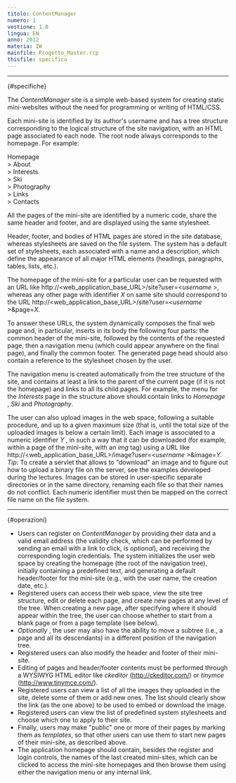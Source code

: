 ```yaml
---
titolo: ContentManager
numero: 1
vestione: 1.0
lingua: EN
anno: 2012
materia: IW
mainfile: Progetto_Master.rcp
thisfile: specifica
---
```


-------
{#specifiche}

The *ContentManager* site is a simple web-based system for creating static mini-websites without the need for programming or writing of HTML/CSS.

Each mini-site is identified by its author's username and has a tree structure corresponding to the logical structure of the site navigation, with an HTML page associated to each node. The root node always corresponds to the homepage. For example:

Homepage  
   \> About  
   \> Interests  
   \> Ski  
   \> Photography  
   \> Links  
   \> Contacts  

All the pages of the mini-site are identified by a numeric code, share the same header and footer, and are displayed using the same stylesheet.

Header, footer, and bodies of HTML pages are stored in the site database, whereas stylesheets are saved on the file system. The system has a default set of stylesheets, each associated with a name and a description, which define the appearance of all major HTML elements (headings, paragraphs, tables, lists, etc.).

The homepage of the mini-site for a particular user can be requested with an URL like http://\<web_application_base_URL\>/site?user=\<*username* \>, whereas any other page with identifier *X* on same site should correspond to the URL http://\<web_application_base_URL\>/site?user=\<*username* \>\&page=*X.*

To answer these URLs, the system dynamically composes the final web page and, in particular, inserts in its body the following four parts: the common header of the mini-site, followed by the contents of the requested page, then a navigation menu (which could appear anywhere on the final page), and finally the common footer. The generated page head should also contain a reference to the stylesheet chosen by the user.

The navigation menu is created automatically from the tree structure of the site, and contains at least a link to the parent of the current page (if it is not the homepage) and links to all its child pages. For example, the menu for the *Interests* page in the structure above should contain links to *Homepage* , *Ski* and *Photography*.

The user can also upload images in the web space, following a suitable procedure, and up to a given maximum size (that is, until the total size of the uploaded images is below a certain limit). Each image is associated to a numeric identifier *Y* , in such a way that it can be downloaded (for example, within a page of the mini-site, with an *img* tag) using a URL like http://\<web_application_base_URL\>/image?user=\<*username* \>\&image=*Y.
Tip*: To create a servlet that allows to "download" an image and to figure out how to upload a binary file on the server, see the examples developed during the lectures. Images can be stored in user-specific separate directories or in the same directory, renaming each file so that their names do not conflict. Each numeric identifier must then be mapped on the correct file name on the file system.

-------
{#operazioni}

- Users can register on *ContentManager* by providing their data and a valid email address (the validity check, which can be performed by sending an email with a link to click, is *optional*), and receiving the corresponding login credentials. The system initializes the user web space by creating the homepage (the root of the navigation tree), initially containing a predefined text, and generating a default header/footer for the mini-site (e.g., with the user name, the creation date, etc.).
- Registered users can access their web space, view the site tree structure, edit or delete each page, and create new pages at any level of the tree. When creating a new page, after specifying where it should appear within the tree, the user can choose whether to start from a blank page or from a page template (see below).
- *Optionally* , the user may also have the ability to move a subtree (i.e., a page and all its descendants) in a different position of the navigation tree.
- Registered users can also modify the header and footer of their mini-site.
- Editing of pages and header/footer contents must be performed through a WYSIWYG HTML editor like *ckeditor* (http://ckeditor.com/) or *tinymce* (http://www.tinymce.com/).
- Registered users can view a list of all the images they uploaded in the site, delete some of them or add new ones. The list should clearly show the link (as the one above) to be used to embed or download the image.
- Registered users can view the list of predefined system stylesheets and choose which one to apply to their site.
- Finally, users may make "public" one or more of their pages by marking them as *templates*, so that other users can use them to start new pages of their mini-site, as described above.
- The application homepage should contain, besides the register and login controls, the names of the last created mini-sites, which can be clicked to access the mini-site homepages and then browse them using either the navigation menu or any internal link.  
